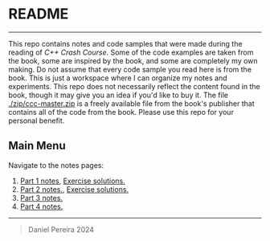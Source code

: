 # README

---

This repo contains notes and code samples that were made during the reading of *C++ Crash Course*. Some of the code examples are taken from the book, some are inspired by the book, and some are completely my own making. Do not assume that every code sample you read here is from the book. This is just a workspace where I can organize my notes and experiments. This repo does not necessarily reflect the content found in the book, though it may give you an idea if you'd like to buy it. The file [./zip/ccc-master.zip](./zip/ccc-master.zip) is a freely available file from the book's publisher that contains all of the code from the book. Please use this repo for your personal benefit.

## Main Menu

Navigate to the notes pages:

1. [Part 1 notes](./P1C1/notes_part1.md), [Exercise solutions.](https://github.com/pereiradaniel/CPP_CRASH_COURSE/tree/master/P1C1/EXERCISES)
2. [Part 2 notes.](./P1C2/notes_part2.md), [Exercise solutions.](https://github.com/pereiradaniel/CPP_CRASH_COURSE/tree/master/P1C2/EXERCISES)
3. [Part 3 notes.](./P1C3/notes_part3.md)
4. [Part 4 notes.](./P1C4/notes_part4.md)

---

> Daniel Pereira 2024
